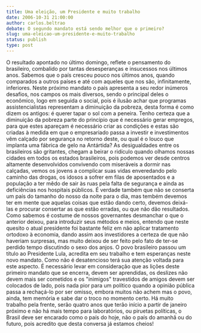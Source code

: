 ```yaml
---
title: Uma eleição, um Presidente e muito trabalho
date: 2006-10-31 21:00:00
author: carlos.beltrao
debate: O segundo mandato está sendo melhor que o primeiro?
slug: uma-eleicao-um-presidente-e-muito-trabalho
status: publish 
type: post
---
```


O resultado apontado no último domingo, reflete o pensamento do brasileiro, combalido por tantas desesperanças e insucessos nos últimos anos. Sabemos que o país cresceu pouco nos últimos anos, quando comparados a outros países e até com aqueles que nos são, infinitamente, inferiores. 
Neste próximo mandato o país apresenta a seu redor inúmeros desafios, nos campos os mais diversos, sendo o principal deles o econômico, logo em seguida o social, pois é ilusão achar que programas assistencialistas representam a diminuição da pobreza, desta forma é como dizem os antigos: é querer tapar o sol com a peneira.
Tenho certeza que a diminuição da pobreza parte do princípio que é necessário gerar empregos, para que estes apareçam é necessário criar as condições e estas são criadas à medida em que o empresariado passa a investir e investimentos vêm calçado por segurança no retorno deste, ou qual é o louco que implanta uma fábrica de gelo na Antártida?
As desigualdades entre os brasileiros são gritantes, chegam a beirar o ridículo quando olhamos nossas cidades em todos os estados brasileiros, pois podemos ver desde centros altamente desenvolvidos convivendo com miseráveis a dormir nas calçadas, vemos os jovens a complicar suas vidas enveredando pelo caminho das drogas, os idosos a sofrer em filas de aposentados e a população a ter mêdo de sair às ruas pela falta de segurança e ainda as deficiências nos hospitais públicos.
É verdade também que não se conserta um país do tamanho do nosso da noite para o dia, mas tembém devemos ter em mente que aquelas coisas que estão dando certo, devemos deixá-las e procurar consertar as que estão erradas, ou que não dão resultados. Como sabemos é costume de nossos governantes desmanchar o que o anterior deixou, para introduzir seus métodos e meios, entendo que neste quesito o atual presidente foi bastante feliz em não aplicar tratamento ortodoxo à economia, dando assim aos investidores a certeza de que não haveriam surpresas, mas muito deixou de ser feito pelo fato de ter-se perdido tempo discutindo o sexo dos anjos.
O povo brasileiro passou um título ao Presidente Lula, acredita em seu trabalho e tem esperanças neste novo mandato. Como não é desatencioso terá sua atenção voltada para este aspecto. É necessário levar em consideração que as lições deste primeiro mandato que se encerra, devem ser aprendidas, os deslizes não devem mais ser cometidos e os "inimigos" travestidos de amigos devem ser colocados de lado, pois nada pior para um político quando a opinião pública passa a rechaçá-lo por ser omisso, embora muitos não achem mas o povo, ainda, tem memória e sabe dar o troco no momento certo.
Há muito trabalho pela frente, serão quatro anos que terão início a partir de janeiro próximo e não há mais tempo para laboratórios, ou piruetas políticas, o Brasil deve ser encarado como o país do hoje, não o país do amanhã ou do futuro, pois acredito que desta conversa já estamos cheios!
